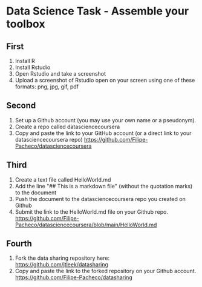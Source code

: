 # Data Science Task - Assemble your toolbox

## First
1. Install R 
2. Install Rstudio
3. Open Rstudio and take a screenshot
4. Upload a screenshot of Rstudio open on your screen using one of these formats: png, jpg, gif, pdf

## Second
1. Set up a Github account (you may use your own name or a pseudonym).
2. Create a repo called datasciencecoursera
3. Copy and paste the link to your GitHub account (or a direct link to your datasciencecoursera repo)
https://github.com/Filipe-Pacheco/datasciencecoursera

## Third
1. Create a text file called HelloWorld.md
2. Add the line "## This is a markdown file" (without the quotation marks) to the document
3. Push the document to the datasciencecoursera repo you created on Github
4. Submit the link to the HelloWorld.md file on your Github repo.
https://github.com/Filipe-Pacheco/datasciencecoursera/blob/main/HelloWorld.md

## Fourth
1. Fork the data sharing repository here: https://github.com/jtleek/datasharing
2. Copy and paste the link to the forked repository on your Github account.
https://github.com/Filipe-Pacheco/datasharing
